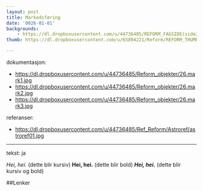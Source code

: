 ```yaml
---
layout: post
title: Markedsføring
date: '0026-01-01'
backgrounds:
    - https://dl.dropboxusercontent.com/u/44736485/REFORM_FAGSIDE(side2)/26.Markedsfoering2m.jpg
thumb: https://dl.dropboxusercontent.com/u/65894221/Reform/REFORM_THUMBNAILS/26.Markedsfoering.jpg

---
```


dokumentasjon:
  - https://dl.dropboxusercontent.com/u/44736485/Reform_objekter/26.mark1.jpg
  - https://dl.dropboxusercontent.com/u/44736485/Reform_objekter/26.mark2.jpg
  - https://dl.dropboxusercontent.com/u/44736485/Reform_objekter/26.mark3.jpg
  


referanser:
  - https://dl.dropboxusercontent.com/u/44736485/Ref_Reform/Astroref/astroref01.jpg



---
tekst: ja

*Hei, hei.* (dette blir kursiv)
**Hei, hei.** (dette blir bold)
***Hei, hei.*** (dette blir kursiv og bold)

##Lenker
